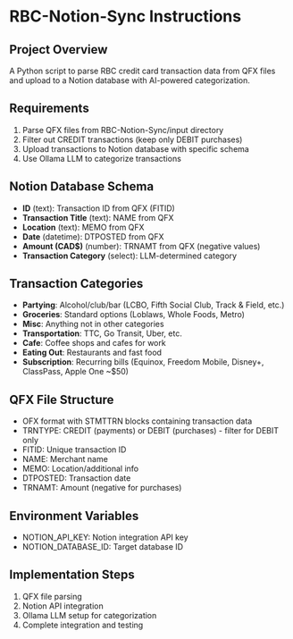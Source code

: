 # RBC-Notion-Sync Instructions

## Project Overview
A Python script to parse RBC credit card transaction data from QFX files and upload to a Notion database with AI-powered categorization.

## Requirements
1. Parse QFX files from RBC-Notion-Sync/input directory
2. Filter out CREDIT transactions (keep only DEBIT purchases)
3. Upload transactions to Notion database with specific schema
4. Use Ollama LLM to categorize transactions

## Notion Database Schema
- **ID** (text): Transaction ID from QFX (FITID)
- **Transaction Title** (text): NAME from QFX
- **Location** (text): MEMO from QFX  
- **Date** (datetime): DTPOSTED from QFX
- **Amount (CAD$)** (number): TRNAMT from QFX (negative values)
- **Transaction Category** (select): LLM-determined category

## Transaction Categories
- **Partying**: Alcohol/club/bar (LCBO, Fifth Social Club, Track & Field, etc.)
- **Groceries**: Standard options (Loblaws, Whole Foods, Metro)
- **Misc**: Anything not in other categories
- **Transportation**: TTC, Go Transit, Uber, etc.
- **Cafe**: Coffee shops and cafes for work
- **Eating Out**: Restaurants and fast food
- **Subscription**: Recurring bills (Equinox, Freedom Mobile, Disney+, ClassPass, Apple One ~$50)

## QFX File Structure
- OFX format with STMTTRN blocks containing transaction data
- TRNTYPE: CREDIT (payments) or DEBIT (purchases) - filter for DEBIT only
- FITID: Unique transaction ID
- NAME: Merchant name
- MEMO: Location/additional info
- DTPOSTED: Transaction date
- TRNAMT: Amount (negative for purchases)

## Environment Variables
- NOTION_API_KEY: Notion integration API key
- NOTION_DATABASE_ID: Target database ID

## Implementation Steps
1. QFX file parsing
2. Notion API integration
3. Ollama LLM setup for categorization
4. Complete integration and testing
